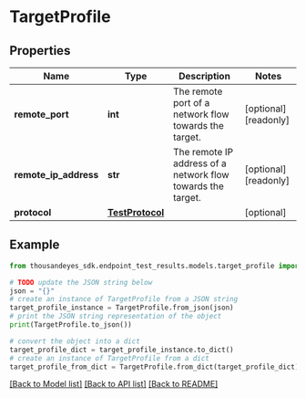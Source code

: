 # TargetProfile


## Properties

Name | Type | Description | Notes
------------ | ------------- | ------------- | -------------
**remote_port** | **int** | The remote port of a network flow towards the target. | [optional] [readonly] 
**remote_ip_address** | **str** | The remote IP address of a network flow towards the target. | [optional] [readonly] 
**protocol** | [**TestProtocol**](TestProtocol.md) |  | [optional] 

## Example

```python
from thousandeyes_sdk.endpoint_test_results.models.target_profile import TargetProfile

# TODO update the JSON string below
json = "{}"
# create an instance of TargetProfile from a JSON string
target_profile_instance = TargetProfile.from_json(json)
# print the JSON string representation of the object
print(TargetProfile.to_json())

# convert the object into a dict
target_profile_dict = target_profile_instance.to_dict()
# create an instance of TargetProfile from a dict
target_profile_from_dict = TargetProfile.from_dict(target_profile_dict)
```
[[Back to Model list]](../README.md#documentation-for-models) [[Back to API list]](../README.md#documentation-for-api-endpoints) [[Back to README]](../README.md)


